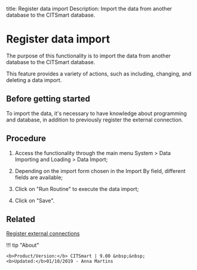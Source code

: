 title: Register data import
Description: Import the data from another database to the CITSmart database.
# Register data import

The purpose of this functionality is to import the data from another database to
the CITSmart database.

This feature provides a variety of actions, such as including, changing, and
deleting a data import.

Before getting started
--------------------------

To import the data, it's necessary to have knowledge about programming and
database, in addition to previously register the external connection.

Procedure
-------------

1.  Access the functionality through the main menu System \> Data Importing and
    Loading \> Data Import;

2.  Depending on the import form chosen in the Import By field, different fields
    are available;

3.  Click on "Run Routine" to execute the data import;

4.  Click on "Save".

Related
-------

[Register external connections](/en-us/citsmart-platform-9/platform-administration/database/register-external-connections.html)


!!! tip "About"

    <b>Product/Version:</b> CITSmart | 9.00 &nbsp;&nbsp;
    <b>Updated:</b>01/10/2019 - Anna Martins
